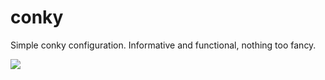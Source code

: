 # conky

Simple conky configuration. Informative and functional, nothing too fancy. <br/>

<img src=http://i.imgur.com/nLOiClD.png?1>
